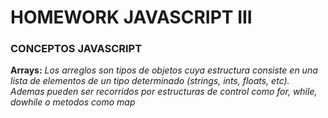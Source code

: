# HOMEWORK JAVASCRIPT III

### CONCEPTOS JAVASCRIPT

**Arrays:** *Los arreglos son tipos de objetos cuya estructura consiste en una lista de elementos de un tipo determinado (strings, ints, floats, etc). Ademas pueden ser recorridos por estructuras de control como for, while, dowhile o metodos como map*

